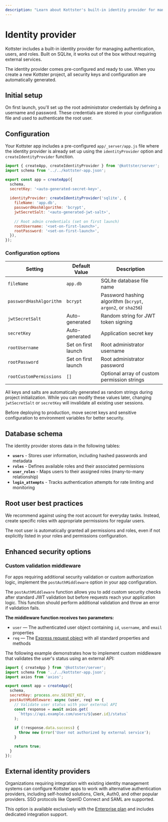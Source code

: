 ```yaml
---
description: "Learn about Kottster's built-in identity provider for managing authentication, users, and roles."
---
```


# Identity provider

Kottster includes a built-in identity provider for managing authentication, users, and roles. Built on SQLite, it works out of the box without requiring external services.

The identity provider comes pre-configured and ready to use. When you create a new Kottster project, all security keys and configuration are automatically generated.

## Initial setup

On first launch, you'll set up the root administrator credentials by defining a username and password. These credentials are stored in your configuration file and used to authenticate the root user.

## Configuration

Your Kottster app includes a pre-configured `app/_server/app.js` file where the identity provider is already set up using the `identityProvider` option and `createIdentityProvider` function.

```javascript
import { createApp, createIdentityProvider } from '@kottster/server';
import schema from '../../kottster-app.json';

export const app = createApp({
  schema,
  secretKey: '<auto-generated-secret-key>',
  
  identityProvider: createIdentityProvider('sqlite', {
    fileName: 'app.db',
    passwordHashAlgorithm: 'bcrypt',
    jwtSecretSalt: '<auto-generated-jwt-salt>',
    
    // Root admin credentials (set on first launch)
    rootUsername: '<set-on-first-launch>',
    rootPassword: '<set-on-first-launch>',
  }),
});
```

### Configuration options

| Setting | Default Value | Description |
|---------|--------------|-------------|
| `fileName` | `app.db` | SQLite database file name |
| `passwordHashAlgorithm` | `bcrypt` | Password hashing algorithm (`bcrypt`, `argon2`, or `sha256`) |
| `jwtSecretSalt` | Auto-generated | Random string for JWT token signing |
| `secretKey` | Auto-generated | Application secret key |
| `rootUsername` | Set on first launch | Root administrator username |
| `rootPassword` | Set on first launch | Root administrator password |
| `rootCustomPermissions` | `[]` | Optional array of custom permission strings |

All keys and salts are automatically generated as random strings during project initialization. While you can modify these values later, changing `jwtSecretSalt` or `secretKey` will invalidate all existing user sessions.

Before deploying to production, move secret keys and sensitive configuration to environment variables for better security.

## Database schema

The identity provider stores data in the following tables:
- **`users`** - Stores user information, including hashed passwords and metadata
- **`roles`** - Defines available roles and their associated permissions
- **`user_roles`** - Maps users to their assigned roles (many-to-many relationship)
- **`login_attempts`** - Tracks authentication attempts for rate limiting and monitoring

## Root user best practices

We recommend against using the root account for everyday tasks. Instead, create specific roles with appropriate permissions for regular users. 

The root user is automatically granted all permissions and roles, even if not explicitly listed in your roles and permissions configuration.

## Enhanced security options

### Custom validation middleware

For apps requiring additional security validation or custom authorization logic, implement the `postAuthMiddleware` option in your app configuration.

The `postAuthMiddleware` function allows you to add custom security checks after standard JWT validation but before requests reach your application logic. This function should perform additional validation and throw an error if validation fails.

**The middleware function receives two parameters:**

- `user` — The authenticated user object containing `id`, `username`, and `email` properties
- `req` — The <a rel='nofollow' target='_blank' href='https://expressjs.com/en/api.html#req'>Express request object</a> with all standard properties and methods

The following example demonstrates how to implement custom middleware that validates the user's status using an external API:

```javascript
import { createApp } from '@kottster/server';
import schema from '../../kottster-app.json';
import axios from 'axios';

export const app = createApp({
  schema,
  secretKey: process.env.SECRET_KEY,
  postAuthMiddleware: async (user, req) => {
    // Validate user status with your external API
    const response = await axios.get(
      `https://api.example.com/users/${user.id}/status`
    );
    
    if (!response.data.success) {
      throw new Error('User not authorized by external service');
    }

    return true;
  }
});
```

## External identity providers

Organizations requiring integration with existing identity management systems can configure Kottster apps to work with alternative authentication providers, including self-hosted solutions, Clerk, Auth0, and other popular providers. SSO protocols like OpenID Connect and SAML are supported.

This option is available exclusively with the [Enterprise plan](https://kottster.app/pricing) and includes dedicated integration support.